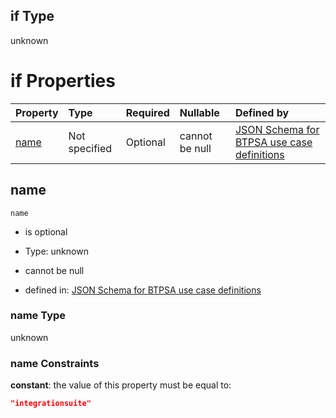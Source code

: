## if Type

unknown

# if Properties

| Property      | Type          | Required | Nullable       | Defined by                                                                                                                                                                                                        |
| :------------ | :------------ | :------- | :------------- | :---------------------------------------------------------------------------------------------------------------------------------------------------------------------------------------------------------------- |
| [name](#name) | Not specified | Optional | cannot be null | [JSON Schema for BTPSA use case definitions](btpsa-usecase-properties-services-items-allof-1-then-allof-48-if-properties-name.md "undefined#/properties/services/items/allOf/1/then/allOf/48/if/properties/name") |

## name



`name`

*   is optional

*   Type: unknown

*   cannot be null

*   defined in: [JSON Schema for BTPSA use case definitions](btpsa-usecase-properties-services-items-allof-1-then-allof-48-if-properties-name.md "undefined#/properties/services/items/allOf/1/then/allOf/48/if/properties/name")

### name Type

unknown

### name Constraints

**constant**: the value of this property must be equal to:

```json
"integrationsuite"
```
